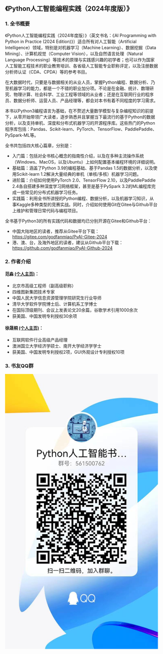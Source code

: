 ## 《Python人工智能编程实践（2024年度版）》

### 1. 全书概要

《Python人工智能编程实践（2024年度版）》（英文书名：《AI Programming with Python in Practice (2024 Edition)》）适合所有对人工智能（Artificial Intelligence）领域，特别是对机器学习（Machine Learning）、数据挖掘（Data Mining）、计算机视觉（Computer Vision），以及自然语言处理（Natural Language Processing）等技术的原理与实践感兴趣的初学者；也可以作为国家人工智能工程技术的职业教育培训、各省级人工智能专业职称评定，以及注册数据分析师认证（CDA、CPDA）等的参考书目。

在大数据时代，只要是与数据相关的从业人员，掌握Python编程、数据分析、乃至机器学习的能力，都是一个不错的职业加分项。不论是在金融、统计、数理研究、物理计算、社会科学、工业工程等领域的从业者；还是在互联网行业的程序员、数据分析师、运营人员、产品经理等，都会对本书有着不同程度的学习需求。

本书以Python3编程语言为基础，在不赘述大量数学模型与复杂编程知识的前提下，从零开始带领广大读者，逐步熟悉并且掌握当下最流行的基于Python的数据分析，以及支持单机、深度和分布式机器学习的开源程序库。这些热门的Python程序库包括：Pandas、Scikit-learn、PyTorch、TensorFlow、PaddlePaddle、PySpark-ML等。

全书共包括四大核心篇章，分别是：
- 入门篇：包括对全书核心概念的指南性介绍，以及在多种主流操作系统（Windows、MacOS，以及Ubuntu）上如何配置基本编程环境的详细说明。
- 基础篇：涵盖了Python 3.9的编程基础、基于Pandas 1.5的数据分析，以及使用Scikit-learn 1.2解决大量经典的单机（单核/多核）机器学习问题。
- 进阶篇：介绍如何使用PyTorch 2.0、TensorFlow 2.10，以及PaddlePaddle 2.4各自搭建多种深度学习网络框架，甚至是基于PySpark 3.2的ML编程库完成一些常见的分布式机器学习任务。
- 实践篇：利用全书所讲授的Python编程、数据分析，以及机器学习知识，从事Kaggle多种类型的竞赛实战。同时，介绍如何使用Git在Gitee与Github平台上维护和管理日常代码与编程项目。

全书基于Python3的所有实践代码和数据均已分别开源在Gitee和Github平台：
- 中国大陆地区的读者，推荐从Gitee平台下载： https://gitee.com/godfanmiao/PyAI-Gitee-2024
- 港、澳、台，及海外地区的读者，建议从Github平台下载：https://github.com/godfanmiao/PyAI-Github-2024


### 2. 作者介绍

#### 范淼 [(个人主页)](https://godfanmiao.github.io/homepage/)：
- 北京市高级工程师（副高级职称）
- 四维图新集团技术专家
- 中国人民大学信息资源管理学院研究生行业导师
- 清华大学软件学院博士后、计算机系工学博士
- 在国际顶级期刊、会议上发表论文20余篇，谷歌学术引用1000余次
- 获美国、中国发明专利授权30余项

#### 徐晟桐 [(个人主页)](https://taylor-xst.github.io/website/)：
- 互联网软件行业高级产品经理
- 澳洲国立大学经济学硕士、南开大学经济学学士
- 获美国、中国发明专利授权2项，GUI外观设计专利授权10项


### 3. 书友QQ群
<img src="./Images/QQ_group.jpeg" width=900px >